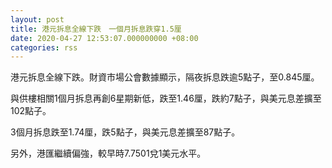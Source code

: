 ```yaml
---
layout: post
title: 港元拆息全線下跌　一個月拆息跌穿1.5厘
date: 2020-04-27 12:53:07.000000000 +08:00
categories: rss
---
```


港元拆息全線下跌。財資市場公會數據顯示，隔夜拆息跌逾5點子，至0.845厘。

與供樓相關1個月拆息再創6星期新低，跌至1.46厘，跌約7點子，與美元息差擴至102點子。

3個月拆息跌至1.74厘，跌5點子，與美元息差擴至87點子。

另外，港匯繼續偏強，較早時7.7501兌1美元水平。
